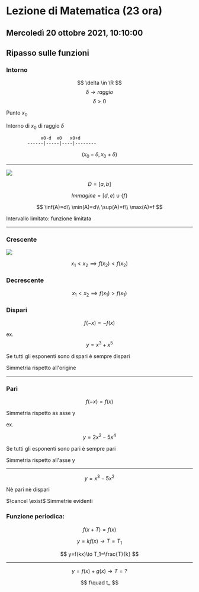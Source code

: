 # Lezione di Matematica (23 ora)
## Mercoledì 20 ottobre 2021, 10:10:00

## Ripasso sulle funzioni

### Intorno
$$
\delta \in \R
$$
$$
\delta\to raggio
$$
$$
\delta> 0
$$



Punto $x_0$

Intorno di $x_0$ di raggio $\delta$           
   
	
			     x0-d  x0   x0+d
			------|-----|----|--------

$$
(x_0-\delta,x_0+\delta)
$$



---

![](https://i.imgur.com/KfSKXLI.jpg)

$$
D=[a,b]
$$

$$
Immagine=[d,e)\cup\{f\}
$$

$$
\inf(A)=d\\
\min(A)=d\\
\sup(A)=f\\
\max(A)=f
$$

Intervallo limitato: funzione limitata

---


### Crescente

![](https://i.imgur.com/XBnHWhX.jpg)

$$
x_1 < x_2 \implies f(x_2) < f(x_2)
$$

### Decrescente
$$
x_1 < x_2 \implies f(x_1) > f(x_1)
$$


### Dispari

$$
f(-x)=-f(x)
$$

ex.
$$
y=x^3+x^5
$$

Se tutti gli esponenti sono dispari è sempre dispari

Simmetria rispetto all'origine 

---

### Pari


$$
f(-x)=f(x)
$$

Simmetria rispetto as asse y

ex.

$$
y=2x^2-5x^4
$$

Se tutti gli esponenti sono pari è sempre pari

Simmetria rispetto all'asse y

---

$$
y=x^3-5x^2
$$

Nè pari nè dispari

$\cancel \exist$ Simmetrie evidenti


### Funzione periodica:

$$
f(x+T)=f(x)
$$

$$
y=kf(x)\to T=T_1
$$

$$
y=f(kx)\to T_1=\frac{T}{k}
$$

---

$$
y=f(x)+g(x)\to T=?
$$

$$
f\quad t_
$$

$$
$$
<!--stackedit_data:
eyJoaXN0b3J5IjpbLTYyNTE3NzU5OSw3ODYxODY0MV19
-->
